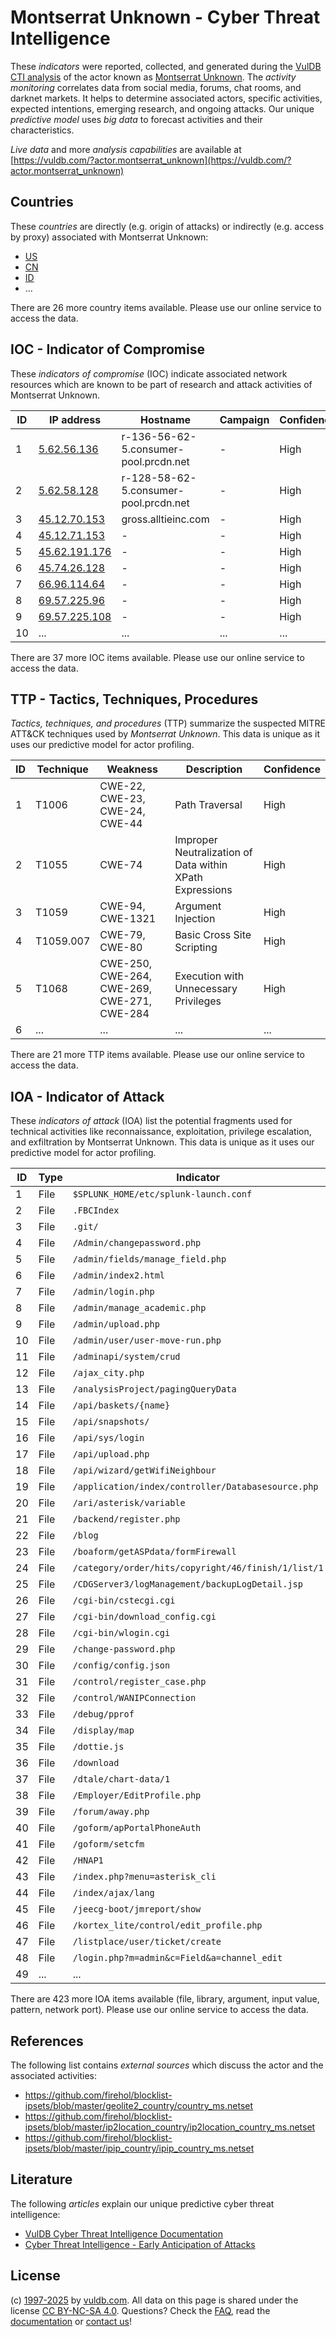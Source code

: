 # Montserrat Unknown - Cyber Threat Intelligence

These _indicators_ were reported, collected, and generated during the [VulDB CTI analysis](https://vuldb.com/?kb.cti) of the actor known as [Montserrat Unknown](https://vuldb.com/?actor.montserrat_unknown). The _activity monitoring_ correlates data from social media, forums, chat rooms, and darknet markets. It helps to determine associated actors, specific activities, expected intentions, emerging research, and ongoing attacks. Our unique _predictive model_ uses _big data_ to forecast activities and their characteristics.

_Live data_ and more _analysis capabilities_ are available at [https://vuldb.com/?actor.montserrat_unknown](https://vuldb.com/?actor.montserrat_unknown)

## Countries

These _countries_ are directly (e.g. origin of attacks) or indirectly (e.g. access by proxy) associated with Montserrat Unknown:

* [US](https://vuldb.com/?country.us)
* [CN](https://vuldb.com/?country.cn)
* [ID](https://vuldb.com/?country.id)
* ...

There are 26 more country items available. Please use our online service to access the data.

## IOC - Indicator of Compromise

These _indicators of compromise_ (IOC) indicate associated network resources which are known to be part of research and attack activities of Montserrat Unknown.

ID | IP address | Hostname | Campaign | Confidence
-- | ---------- | -------- | -------- | ----------
1 | [5.62.56.136](https://vuldb.com/?ip.5.62.56.136) | r-136-56-62-5.consumer-pool.prcdn.net | - | High
2 | [5.62.58.128](https://vuldb.com/?ip.5.62.58.128) | r-128-58-62-5.consumer-pool.prcdn.net | - | High
3 | [45.12.70.153](https://vuldb.com/?ip.45.12.70.153) | gross.alltieinc.com | - | High
4 | [45.12.71.153](https://vuldb.com/?ip.45.12.71.153) | - | - | High
5 | [45.62.191.176](https://vuldb.com/?ip.45.62.191.176) | - | - | High
6 | [45.74.26.128](https://vuldb.com/?ip.45.74.26.128) | - | - | High
7 | [66.96.114.64](https://vuldb.com/?ip.66.96.114.64) | - | - | High
8 | [69.57.225.96](https://vuldb.com/?ip.69.57.225.96) | - | - | High
9 | [69.57.225.108](https://vuldb.com/?ip.69.57.225.108) | - | - | High
10 | ... | ... | ... | ...

There are 37 more IOC items available. Please use our online service to access the data.

## TTP - Tactics, Techniques, Procedures

_Tactics, techniques, and procedures_ (TTP) summarize the suspected MITRE ATT&CK techniques used by _Montserrat Unknown_. This data is unique as it uses our predictive model for actor profiling.

ID | Technique | Weakness | Description | Confidence
-- | --------- | -------- | ----------- | ----------
1 | T1006 | CWE-22, CWE-23, CWE-24, CWE-44 | Path Traversal | High
2 | T1055 | CWE-74 | Improper Neutralization of Data within XPath Expressions | High
3 | T1059 | CWE-94, CWE-1321 | Argument Injection | High
4 | T1059.007 | CWE-79, CWE-80 | Basic Cross Site Scripting | High
5 | T1068 | CWE-250, CWE-264, CWE-269, CWE-271, CWE-284 | Execution with Unnecessary Privileges | High
6 | ... | ... | ... | ...

There are 21 more TTP items available. Please use our online service to access the data.

## IOA - Indicator of Attack

These _indicators of attack_ (IOA) list the potential fragments used for technical activities like reconnaissance, exploitation, privilege escalation, and exfiltration by Montserrat Unknown. This data is unique as it uses our predictive model for actor profiling.

ID | Type | Indicator | Confidence
-- | ---- | --------- | ----------
1 | File | `$SPLUNK_HOME/etc/splunk-launch.conf` | High
2 | File | `.FBCIndex` | Medium
3 | File | `.git/` | Low
4 | File | `/Admin/changepassword.php` | High
5 | File | `/admin/fields/manage_field.php` | High
6 | File | `/admin/index2.html` | High
7 | File | `/admin/login.php` | High
8 | File | `/admin/manage_academic.php` | High
9 | File | `/admin/upload.php` | High
10 | File | `/admin/user/user-move-run.php` | High
11 | File | `/adminapi/system/crud` | High
12 | File | `/ajax_city.php` | High
13 | File | `/analysisProject/pagingQueryData` | High
14 | File | `/api/baskets/{name}` | High
15 | File | `/api/snapshots/` | High
16 | File | `/api/sys/login` | High
17 | File | `/api/upload.php` | High
18 | File | `/api/wizard/getWifiNeighbour` | High
19 | File | `/application/index/controller/Databasesource.php` | High
20 | File | `/ari/asterisk/variable` | High
21 | File | `/backend/register.php` | High
22 | File | `/blog` | Low
23 | File | `/boaform/getASPdata/formFirewall` | High
24 | File | `/category/order/hits/copyright/46/finish/1/list/1` | High
25 | File | `/CDGServer3/logManagement/backupLogDetail.jsp` | High
26 | File | `/cgi-bin/cstecgi.cgi` | High
27 | File | `/cgi-bin/download_config.cgi` | High
28 | File | `/cgi-bin/wlogin.cgi` | High
29 | File | `/change-password.php` | High
30 | File | `/config/config.json` | High
31 | File | `/control/register_case.php` | High
32 | File | `/control/WANIPConnection` | High
33 | File | `/debug/pprof` | Medium
34 | File | `/display/map` | Medium
35 | File | `/dottie.js` | Medium
36 | File | `/download` | Medium
37 | File | `/dtale/chart-data/1` | High
38 | File | `/Employer/EditProfile.php` | High
39 | File | `/forum/away.php` | High
40 | File | `/goform/apPortalPhoneAuth` | High
41 | File | `/goform/setcfm` | High
42 | File | `/HNAP1` | Low
43 | File | `/index.php?menu=asterisk_cli` | High
44 | File | `/index/ajax/lang` | High
45 | File | `/jeecg-boot/jmreport/show` | High
46 | File | `/kortex_lite/control/edit_profile.php` | High
47 | File | `/listplace/user/ticket/create` | High
48 | File | `/login.php?m=admin&c=Field&a=channel_edit` | High
49 | ... | ... | ...

There are 423 more IOA items available (file, library, argument, input value, pattern, network port). Please use our online service to access the data.

## References

The following list contains _external sources_ which discuss the actor and the associated activities:

* https://github.com/firehol/blocklist-ipsets/blob/master/geolite2_country/country_ms.netset
* https://github.com/firehol/blocklist-ipsets/blob/master/ip2location_country/ip2location_country_ms.netset
* https://github.com/firehol/blocklist-ipsets/blob/master/ipip_country/ipip_country_ms.netset

## Literature

The following _articles_ explain our unique predictive cyber threat intelligence:

* [VulDB Cyber Threat Intelligence Documentation](https://vuldb.com/?kb.cti)
* [Cyber Threat Intelligence - Early Anticipation of Attacks](https://www.scip.ch/en/?labs.20201022)

## License

(c) [1997-2025](https://vuldb.com/?kb.changelog) by [vuldb.com](https://vuldb.com/?kb.about). All data on this page is shared under the license [CC BY-NC-SA 4.0](https://creativecommons.org/licenses/by-nc-sa/4.0/). Questions? Check the [FAQ](https://vuldb.com/?kb.faq), read the [documentation](https://vuldb.com/?kb) or [contact us](https://vuldb.com/?contact)!
